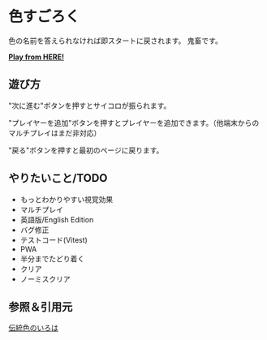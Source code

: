 # 色すごろく
色の名前を答えられなければ即スタートに戻されます。
鬼畜です。

**[Play from HERE!](https://6666dustry.github.io/color-dice/jp)**
## 遊び方
"次に進む"ボタンを押すとサイコロが振られます。

"プレイヤーを追加"ボタンを押すとプレイヤーを追加できます。（他端末からのマルチプレイはまだ非対応）

"戻る"ボタンを押すと最初のページに戻ります。

## やりたいこと/TODO
- もっとわかりやすい視覚効果
- マルチプレイ
- 英語版/English Edition
- バグ修正
- テストコード(Vitest)
- PWA
- 半分までたどり着く
- クリア
- ノーミスクリア

## 参照＆引用元
[伝統色のいろは](https://irocore.com/)